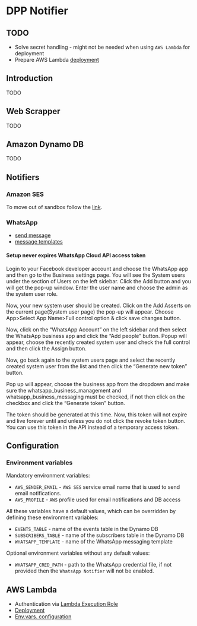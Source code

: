 # DPP Notifier

## TODO

- Solve secret handling - might not be needed when using `AWS Lambda` for
deployment
- Prepare AWS Lambda [deployment](https://docs.aws.amazon.com/lambda/latest/dg/python-package.html)

## Introduction

TODO

## Web Scrapper

TODO

## Amazon Dynamo DB

TODO

## Notifiers

### Amazon SES

To move out of sandbox follow the
[link](https://docs.aws.amazon.com/ses/latest/dg/request-production-access.html).

### WhatsApp

- [send message](https://developers.facebook.com/docs/whatsapp/cloud-api/guides/send-messages)
- [message templates](https://developers.facebook.com/docs/whatsapp/cloud-api/guides/send-message-templates)

#### Setup never expires WhatsApp Cloud API access token

Login to your Facebook developer account and choose the WhatsApp app and then
go to the Business settings page. You will see the System users under the
section of Users on the left sidebar. Click the Add button and you will get
the pop-up window. Enter the user name and choose the admin as the system
user role.

Now, your new system user should be created. Click on the Add Asserts on the
current page(System user page) the pop-up will appear.
Choose App>Select App Name>Full control option & click save changes button.

Now, click on the “WhatsApp Account” on the left sidebar and then select the
WhatsApp business app and click the “Add people” button. Popup will appear,
choose the recently created system user and check the full control and then
click the Assign button.

Now, go back again to the system users page and select the recently created
system user from the list and then click the “Generate new token” button.

Pop up will appear, choose the business app from the dropdown and make sure
the whatsapp_business_management and whatsapp_business_messaging must be
checked, if not then click on the checkbox and click the
“Generate token” button.

The token should be generated at this time. Now, this token will not expire
and live forever until and unless you do not click the revoke token button.
You can use this token in the API instead of a temporary access token.

## Configuration

### Environment variables

Mandatory environment variables:
- `AWS_SENDER_EMAIL` - `AWS SES` service email name that is used to send email
notifications.
- `AWS_PROFILE` - `AWS` profile used for email notifications and DB access

All these variables have a default values, which can be overridden by defining
these environment variables:
- `EVENTS_TABLE` - name of the events table in the Dynamo DB
- `SUBSCRIBERS_TABLE` - name of the subscribers table in the Dynamo DB
- `WHATSAPP_TEMPLATE` - name of the WhatsApp messaging template

Optional environment variables without any default values:
- `WHATSAPP_CRED_PATH` - path to the WhatsApp credential file, if not provided
then the `WhatsApp Notifier` will not be enabled.

## AWS Lambda

- Authentication via [Lambda Execution Role](https://docs.aws.amazon.com/lambda/latest/dg/lambda-intro-execution-role.html)
- [Deployment](https://docs.aws.amazon.com/lambda/latest/dg/python-package.html)
- [Env.vars. configuration](https://docs.aws.amazon.com/lambda/latest/dg/configuration-envvars.html)
